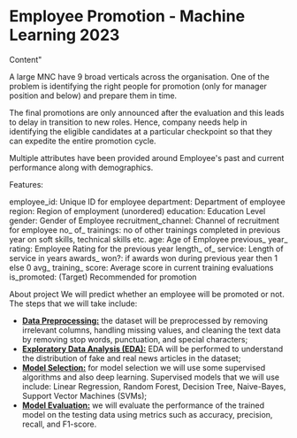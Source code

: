# Employee Promotion - Machine Learning 2023

Content"

A large MNC have 9 broad verticals across the organisation. One of the problem is identifying the right people for promotion (only for manager position and below) and prepare them in time.

The final promotions are only announced after the evaluation and this leads to delay in transition to new roles. Hence, company needs help in identifying the eligible candidates at a particular checkpoint so that they can expedite the entire promotion cycle.

Multiple attributes have been provided around Employee's past and current performance along with demographics.

Features:

employee_id: Unique ID for employee
department: Department of employee
region: Region of employment (unordered)
education: Education Level
gender: Gender of Employee
recruitment_channel: Channel of recruitment for employee
no_ of_ trainings: no of other trainings completed in previous year on soft skills, technical skills etc.
age: Age of Employee
previous_ year_ rating: Employee Rating for the previous year
length_ of_ service: Length of service in years
awards_ won?: if awards won during previous year then 1 else 0
avg_ training_ score: Average score in current training evaluations
is_promoted: (Target) Recommended for promotion

About project
We will predict whether an employee will be promoted or not. The steps that we will take include:

- <ins><b>Data Preprocessing:</b></ins> the dataset will be preprocessed by removing irrelevant columns, handling missing values, 
and cleaning the text data by removing stop words, punctuation, and special characters;
- <ins><b>Exploratory Data Analysis (EDA):</b></ins> EDA will be performed to understand the distribution of fake and real news
articles in the dataset;
- <ins><b>Model Selection:</b></ins> for model selection we will use some supervised algorithms and also deep learning. Supervised
models that we will use include: Linear Regression, Random Forest, Decision Tree, Naive-Bayes, Support Vector 
Machines (SVMs);
- <ins><b>Model Evaluation:</b></ins> we will evaluate the performance of the trained model on the testing data using metrics such as 
accuracy, precision, recall, and F1-score.

